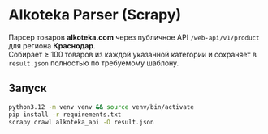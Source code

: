 # Alkoteka Parser (Scrapy)

Парсер товаров **alkoteka.com** через публичное API `/web-api/v1/product`
для региона **Краснодар**.  
Собирает ≥ 100 товаров из каждой указанной категории и сохраняет в `result.json`
полностью по требуемому шаблону.

## Запуск

```bash
python3.12 -m venv venv && source venv/bin/activate
pip install -r requirements.txt
scrapy crawl alkoteka_api -O result.json
